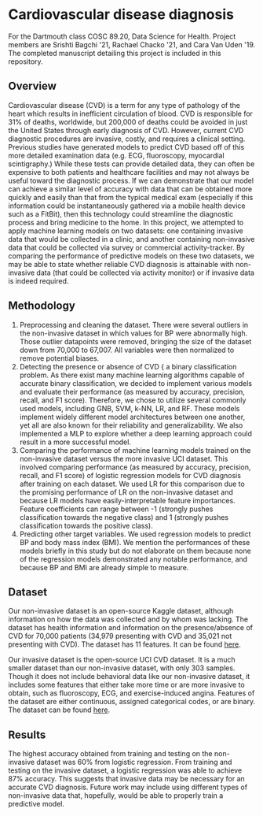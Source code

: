 # Cardiovascular disease diagnosis

For the Dartmouth class COSC 89.20, Data Science for Health. Project members are Srishti Bagchi '21, Rachael Chacko '21, and Cara Van Uden '19. The completed manuscript detailing this project is included in this repository.

## Overview

Cardiovascular disease (CVD) is a term for any type of pathology of the heart which results in inefficient circulation of blood. CVD is responsible for 31% of deaths, worldwide, but 200,000 of deaths could be avoided in just the United States through early diagnosis of CVD. However, current CVD diagnostic procedures are invasive, costly, and requires a clinical setting. Previous studies have generated models to predict CVD based off of this more detailed examination data (e.g. ECG, fluoroscopy, myocardial scintigraphy.) While these tests can provide detailed data, they can often be expensive to both patients and healthcare facilities and may not always be useful toward the diagnostic process. If we can demonstrate that our model can achieve a similar level of accuracy with data that can be obtained more quickly and easily than that from the typical medical exam (especially if this information could be instantaneously gathered via a mobile health device such as a FitBit), then this technology could streamline the diagnostic process and bring medicine to the home. In this project, we attempted to apply machine learning models on two datasets: one containing invasive data that would be collected in a clinic, and another containing non-invasive data that could be collected via survey or commercial activity-tracker. By comparing the performance of predictive models on these two datasets, we may be able to state whether reliable CVD diagnosis is attainable with non-invasive data (that could be collected via activity monitor) or if invasive data is indeed required.

## Methodology

1. Preprocessing and cleaning the dataset. There were several outliers in the non-invasive dataset in which values for BP were abnormally high. Those outlier datapoints were removed, bringing the size of the dataset down from 70,000 to 67,007. All variables were then normalized to remove potential biases.
2. Detecting the presence or absence of CVD { a binary classification problem. As there exist many machine learning algorithms capable of accurate binary classification, we decided to implement various models and evaluate their performance (as measured by accuracy, precision, recall, and F1 score). Therefore, we chose to utilize several commonly used models, including GNB, SVM, k-NN, LR, and RF. These models implement widely different model architectures between one another, yet all are also known for their reliability and generalizability. We also implemented a MLP to explore whether a deep learning approach could result in a more successful model. 
3. Comparing the performance of machine learning models trained on the non-invasive dataset versus the more invasive UCI dataset. This involved comparing performance (as measured by accuracy, precision, recall, and F1 score) of logistic regression models for CVD diagnosis after training on each dataset. We used LR for this comparison due to the promising performance of LR on the non-invasive dataset and because LR models have easily-interpretable feature importances. Feature coefficients can range between -1 (strongly pushes classification towards the negative class) and 1 (strongly pushes classification towards the positive class).
4. Predicting other target variables. We used regression models to predict BP and body mass index (BMI). We mention the performances of these models briefly in this study but do not elaborate on them because none of the regression models demonstrated any notable performance, and because BP and BMI are already simple to measure.

## Dataset

Our non-invasive dataset is an open-source Kaggle dataset, although information on how the data was collected and by whom was lacking. The dataset has health information and information on the presence/absence of CVD for 70,000 patients (34,979 presenting with CVD and 35,021 not presenting with CVD). The dataset has 11 features. It can be found [here](https://www.kaggle.com/sulianova/cardiovascular-disease-dataset).

Our invasive dataset is the open-source UCI CVD dataset. It is a much smaller dataset than our non-invasive dataset, with only 303 samples. Though it does not include behavioral data like our non-invasive dataset, it includes some features that either take more time or are more invasive to obtain, such as fluoroscopy, ECG, and exercise-induced angina. Features of the dataset are either continuous, assigned categorical codes, or are binary. The dataset can be found [here](https://www.google.com/url?q=https%3A%2F%2Fwww.kaggle.com%2Fronitf%2Fheart-disease-uci&sa=D&sntz=1&usg=AFQjCNEEjqV9dwSgVx5ipw5Omt8rVR1RiA).

## Results

The highest accuracy obtained from training and testing on the non-invasive dataset was 60% from logistic regression. From training and testing on the invasive dataset, a logistic regression was able to achieve 87% accuracy. This suggests that invasive data may be necessary for an accurate CVD diagnosis. Future work may include using different types of non-invasive data that, hopefully, would be able to properly train a predictive model.
